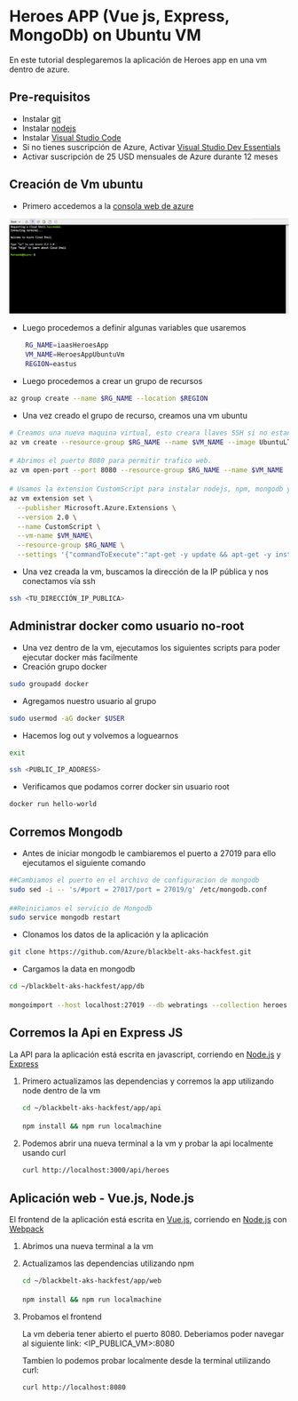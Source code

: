 #   Heroes APP (Vue js, Express, MongoDb) on Ubuntu VM

En este tutorial desplegaremos la aplicación de Heroes app en una vm dentro de azure.

## Pre-requisitos ##

*	Instalar [git](https://git-scm.com/downloads)
*	Instalar [nodejs](https://nodejs.org/es/download/)
*	Instalar [Visual Studio Code](https://code.visualstudio.com/download)
*	Si no tienes suscripción de Azure, Activar [Visual Studio Dev Essentials](https://www.visualstudio.com/es/dev-essentials/)
*	Activar suscripción de 25 USD mensuales de Azure durante 12 meses


##  Creación de Vm ubuntu

*   Primero accedemos a la [consola web de azure](http://shell.azure.com/)

<img src="images/webshell.PNG" width="550">

*   Luego procedemos a definir algunas variables que usaremos
```bash 
    RG_NAME=iaasHeroesApp  
    VM_NAME=HeroesAppUbuntuVm
    REGION=eastus
```

*   Luego procedemos a crear un grupo de recursos
```bash 
az group create --name $RG_NAME --location $REGION
```

*   Una vez creado el grupo de recurso, creamos una vm ubuntu
```bash
# Creamos una nueva maquina virtual, esto creara llaves SSH si no estan presentes
az vm create --resource-group $RG_NAME --name $VM_NAME --image UbuntuLTS --generate-ssh-keys

# Abrimos el puerto 8080 para permitir trafico web.
az vm open-port --port 8080 --resource-group $RG_NAME --name $VM_NAME

# Usamos la extension CustomScript para instalar nodejs, npm, mongodb y docker
az vm extension set \
  --publisher Microsoft.Azure.Extensions \
  --version 2.0 \
  --name CustomScript \
  --vm-name $VM_NAME\
  --resource-group $RG_NAME \
  --settings '{"commandToExecute":"apt-get -y update && apt-get -y install nodejs && apt-get -y install npm && ln -s /usr/bin/nodejs /usr/local/bin/node && apt-get -y install mongodb && apt-get -y install docker.io"}'
```

*   Una vez creada la vm, buscamos la dirección de la IP pública y nos conectamos vía ssh
```bash 
ssh <TU_DIRECCIÓN_IP_PUBLICA>
```

## Administrar docker como usuario no-root
*   Una vez dentro de la vm, ejecutamos los siguientes scripts para poder ejecutar docker más facilmente
*   Creación grupo docker
```bash 
sudo groupadd docker
```
*   Agregamos nuestro usuario al grupo
```bash 
sudo usermod -aG docker $USER
```
*   Hacemos log out y volvemos a loguearnos
```bash 
exit
```
```bash 
ssh <PUBLIC_IP_ADDRESS>
```

*   Verificamos que podamos correr docker sin usuario root
```bash 
docker run hello-world
```

## Corremos Mongodb

*   Antes de iniciar mongodb le cambiaremos el puerto a 27019 para ello ejecutamos el siguiente comando

```bash 
##Cambiamos el puerto en el archivo de configuracion de mongodb
sudo sed -i -- 's/#port = 27017/port = 27019/g' /etc/mongodb.conf

##Reiniciamos el servicio de Mongodb
sudo service mongodb restart
```
*   Clonamos los datos de la aplicación y la aplicación
```bash 
git clone https://github.com/Azure/blackbelt-aks-hackfest.git
```

*   Cargamos la data en mongodb
```bash 
cd ~/blackbelt-aks-hackfest/app/db

mongoimport --host localhost:27019 --db webratings --collection heroes --file ./heroes.json --jsonArray && mongoimport --host localhost:27019 --db webratings --collection ratings --file ./ratings.json --jsonArray && mongoimport --host localhost:27019 --db webratings --collection sites --file ./sites.json --jsonArray
```

## Corremos la Api en Express JS

La API para la aplicación está escrita en javascript, corriendo en [Node.js](https://nodejs.org/en/ "Node.js Homepage") y [Express](http://expressjs.com/ "Express Homepage")

1. Primero actualizamos las dependencias y corremos la app utilizando node dentro de la vm

    ```bash
    cd ~/blackbelt-aks-hackfest/app/api

    npm install && npm run localmachine
    ```

2. Podemos abrir una nueva terminal a la vm y probar la api localmente usando curl

    ```bash
    curl http://localhost:3000/api/heroes
    ```
    

## Aplicación web - Vue.js, Node.js

El frontend de la aplicación está escrita en [Vue.js](https://vuejs.org/Vue "Vue.js Homepage"), corriendo en [Node.js](https://nodejs.org/en/ "Node.js Homepage") con [Webpack](https://webpack.js.org/ "Webpack Homepage")

1. Abrimos una nueva terminal a la vm
2. Actualizamos las dependencias utilizando npm

    ```bash
    cd ~/blackbelt-aks-hackfest/app/web

    npm install && npm run localmachine
    ```
3. Probamos el frontend

    La vm deberia tener abierto el puerto 8080. Deberiamos poder navegar al siguiente link: <IP_PUBLICA_VM>:8080 

    Tambien lo podemos probar localmente desde la terminal utilizando curl:
    ```bash
    curl http://localhost:8080
    ```



